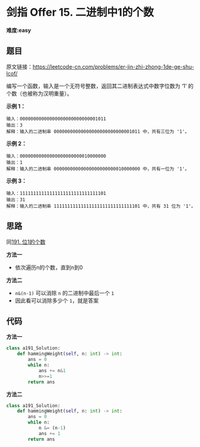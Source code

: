 # 剑指 Offer 15. 二进制中1的个数
**难度:easy**
## 题目
原文链接：https://leetcode-cn.com/problems/er-jin-zhi-zhong-1de-ge-shu-lcof/

编写一个函数，输入是一个无符号整数，返回其二进制表达式中数字位数为 ‘1’ 的个数（也被称为汉明重量）。

**示例 1：**
```
输入：00000000000000000000000000001011
输出：3
解释：输入的二进制串 00000000000000000000000000001011 中，共有三位为 '1'。
```
**示例 2：**
```
输入：00000000000000000000000010000000
输出：1
解释：输入的二进制串 00000000000000000000000010000000 中，共有一位为 '1'。
```
**示例 3：**
```
输入：11111111111111111111111111111101
输出：31
解释：输入的二进制串 11111111111111111111111111111101 中，共有 31 位为 '1'。
```

## 思路
同[191. 位1的个数](https://github.com/czzbb/leetcode-python/blob/master/code/0191-%E4%BD%8D1%E7%9A%84%E4%B8%AA%E6%95%B0.md)

**方法一**
* 依次遍历n的个数，直到n到0

**方法二**
* `n&(n-1)` 可以消除 `n` 的二进制中最后一个 `1`
* 因此看可以消除多少个 `1`，就是答案

## 代码
**方法一**
```python
class a191_Solution:
    def hammingWeight(self, n: int) -> int:
        ans = 0
        while n:
            ans += n&1
            n>>=1
        return ans
```
**方法二**
```python
class a191_Solution:
    def hammingWeight(self, n: int) -> int:
        ans = 0
        while n:
            n &= (n-1)
            ans += 1
        return ans
```
